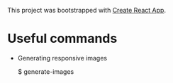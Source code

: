 This project was bootstrapped with [Create React App](https://github.com/facebookincubator/create-react-app).

# Useful commands

* Generating responsive images

    $ generate-images
